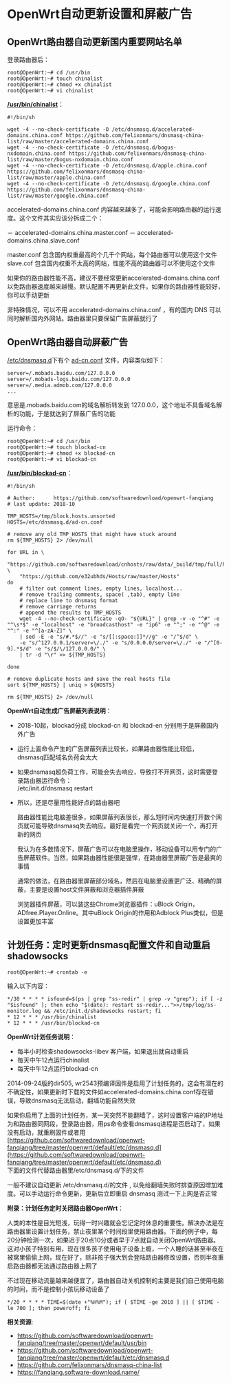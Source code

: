 OpenWrt自动更新设置和屏蔽广告
========================

OpenWrt路由器自动更新国内重要网站名单
--------

登录路由器后：

    root@OpenWrt:~# cd /usr/bin
    root@OpenWrt:~# touch chinalist
    root@OpenWrt:~# chmod +x chinalist
    root@OpenWrt:~# vi chinalist

**[/usr/bin/chinalist](https://github.com/softwaredownload/openwrt-fanqiang/blob/master/openwrt/default/usr/bin/chinalist)**：

    #!/bin/sh

    wget -4 --no-check-certificate -O /etc/dnsmasq.d/accelerated-domains.china.conf https://github.com/felixonmars/dnsmasq-china-list/raw/master/accelerated-domains.china.conf
    wget -4 --no-check-certificate -O /etc/dnsmasq.d/bogus-nxdomain.china.conf https://github.com/felixonmars/dnsmasq-china-list/raw/master/bogus-nxdomain.china.conf
    wget -4 --no-check-certificate -O /etc/dnsmasq.d/apple.china.conf https://github.com/felixonmars/dnsmasq-china-list/raw/master/apple.china.conf
    wget -4 --no-check-certificate -O /etc/dnsmasq.d/google.china.conf https://github.com/felixonmars/dnsmasq-china-list/raw/master/google.china.conf

accelerated-domains.china.conf 内容越来越多了，可能会影响路由器的运行速度。这个文件其实应该分拆成二个：

－ accelerated-domains.china.master.conf
－ accelerated-domains.china.slave.conf

master.conf 包含国内权重最高的个几千个网站，每个路由器可以使用这个文件
slave.cof 包含国内权重不太高的网站，性能不高的路由器可以不使用这个文件

如果你的路由器性能不高，建议不要经常更新accelerated-domains.china.conf 以免路由器速度越来越慢。默认配置不再更新此文件，如果你的路由器性能较好，你可以手动更新

非特殊情况，可以不用 accelerated-domains.china.conf ，有的国内 DNS 可以同时解析国内外网站。路由器里只要保留广告屏蔽就行了

OpenWrt路由器自动屏蔽广告
--------

[/etc/dnsmasq.d](https://github.com/softwaredownload/openwrt-fanqiang/tree/master/openwrt/default/etc/dnsmasq.d)下有个 [ad-cn.conf](https://github.com/softwaredownload/openwrt-fanqiang/blob/master/openwrt/default/etc/dnsmasq.d/ad-cn.conf) 文件，内容类似如下：

    server=/.mobads.baidu.com/127.0.0.0
    server=/.mobads-logs.baidu.com/127.0.0.0
    server=/.media.admob.com/127.0.0.0
    ...

意思是.mobads.baidu.com的域名解析转发到 127.0.0.0，这个地址不具备域名解析的功能，于是就达到了屏蔽广告的功能

运行命令：

    root@OpenWrt:~# cd /usr/bin
    root@OpenWrt:~# touch blockad-cn
    root@OpenWrt:~# chmod +x blockad-cn
    root@OpenWrt:~# vi blockad-cn

**[/usr/bin/blockad-cn](https://github.com/softwaredownload/openwrt-fanqiang/blob/master/openwrt/default/usr/bin/blockad-cn)**：

    #!/bin/sh

    # Author:      https://github.com/softwaredownload/openwrt-fanqiang
    # last update: 2018-10

    TMP_HOSTS=/tmp/block.hosts.unsorted
    HOSTS=/etc/dnsmasq.d/ad-cn.conf

    # remove any old TMP_HOSTS that might have stuck around
    rm ${TMP_HOSTS} 2> /dev/null

    for URL in \
        "https://github.com/softwaredownload/cnhosts/raw/data/_build/tmp/full/hosts" \
        "https://github.com/e32ubhds/Hosts/raw/master/Hosts"
    do
        # filter out comment lines, empty lines, localhost...
        # remove trailing comments, space( ,tab), empty line
        # replace line to dnsmasq format
        # remove carriage returns
        # append the results to TMP_HOSTS
        wget -4 --no-check-certificate -qO- "${URL}" | grep -v -e "^#" -e "^\s*$" -e "localhost" -e "broadcasthost" -e "ip6" -e "^;" -e "^@" -e "^:" -e "^[a-zA-Z]" \
        | sed -E -e "s/#.*$//" -e "s/[[:space:]]*//g" -e "/^$/d" \
        -e "s/^127.0.0.1/server=\/./" -e "s/0.0.0.0/server=\/./" -e "/^[0-9].*$/d" -e "s/$/\/127.0.0.0/" \
        | tr -d "\r" >> ${TMP_HOSTS}

    done

    # remove duplicate hosts and save the real hosts file
    sort ${TMP_HOSTS} | uniq > ${HOSTS}

    rm ${TMP_HOSTS} 2> /dev/null

**OpenWrt自动生成广告屏蔽列表说明**：

- 2018-10起，blockad分成 blockad-cn 和 blockad-en 分别用于是屏蔽国内外广告
- 运行上面命令产生的广告屏蔽列表比较长，如果路由器性能比较低，dnsmasq匹配域名负荷会太大
- 如果dnsmasq超负荷工作，可能会失去响应，导致打不开网页，这时需要登录路由器运行命令：  
    /etc/init.d/dnsmasq restart
- 所以，还是尽量用性能好点的路由器吧

    路由器性能比电脑差很多，如果屏蔽列表很长，那么短时间内快速打开数个网页就可能导致dnsmasq失去响应。最好是看完一个网页就关闭一个，再打开新的网页

    我认为在多数情况下，屏蔽广告可以在电脑里操作，移动设备可以用专门的广告屏蔽软件。当然，如果路由器性能很是强悍，在路由器里屏蔽广告是最爽的事情

    通常的做法，在路由器里屏蔽部分域名，然后在电脑里设置更广泛、精确的屏蔽，主要是设置host文件屏蔽和浏览器插件屏蔽

     浏览器插件屏蔽，可以装这些Chrome浏览器插件：uBlock Origin，ADfree.Player.Online。其中uBlock Origin的作用和Adblock Plus类似，但是设置更加丰富

计划任务：定时更新dnsmasq配置文件和自动重启shadowsocks
--------

    root@OpenWrt:~# crontab -e

输入以下内容：

    */30 * * * * isfound=$(ps | grep "ss-redir" | grep -v "grep"); if [ -z "$isfound" ]; then echo "$(date): restart ss-redir...">>/tmp/log/ss-monitor.log && /etc/init.d/shadowsocks restart; fi
    * 12 * * * /usr/bin/chinalist
    * 12 * * * /usr/bin/blockad-cn

**OpenWrt计划任务说明**：

- 每半小时检查shadowsocks-libev 客户端，如果退出就自动重启
- 每天中午12点运行chinalist
- 每天中午12点运行blockad-cn

2014-09-24版的dir505, wr2543预编译固件是启用了计划任务的，这会有潜在的不确定性，如果更新时下载的文件如accelerated-domains.china.conf存在错误，导致dnsmasq无法启动，翻墙功能自然失效

如果你启用了上面的计划任务，某一天突然不能翻墙了，这时设置客户端的IP地址为和路由器同网段，登录路由器，用ps命令查看dnsmasq进程是否启动了，如果没有启动，就重刷固件或者用  [https://github.com/softwaredownload/openwrt-fanqiang/tree/master/openwrt/default/etc/dnsmasq.d](https://github.com/softwaredownload/openwrt-fanqiang/tree/master/openwrt/default/etc/dnsmasq.d)  
下面的文件代替路由器里/etc/dnsmasq.d/下的文件

一般不建议自动更新 /etc/dnsmasq.d/的文件 , 以免给翻墙失败时排查原因增加难度。可以手动运行命令更新，更新后立即重启 dnsmasq 测试一下上网是否正常

**附录：计划任务定时关闭路由器OpenWrt**：

人类的本性是目光短浅，玩得一时兴趣就会忘记定时休息的重要性。解决办法是在路由器里设置计划任务，禁止夜里某个时间段里使用路由器。下面的例子中，每20分钟检测一次，如果迟于20点10分或者早于7点就自动关闭OpenWrt路由器。这对小孩子特别有用，现在很多孩子使用电子设备上瘾，一个人睡的话甚至半夜在被窝里偷偷上网，现在好了，除非孩子强大到会登陆路由器修改设置，否则半夜重启路由器都无法通过路由器上网了

不过现在移动流量越来越便宜了，路由器自动关机控制的主要是我们自己使用电脑的时间，而不是控制小孩玩移动设备了

    */20 * * * * TIME=$(date +"%H%M"); if [ $TIME -ge 2010 ] || [ $TIME -le 700 ]; then poweroff; fi

**相关资源**:

- https://github.com/softwaredownload/openwrt-fanqiang/tree/master/openwrt/default/usr/bin
- https://github.com/softwaredownload/openwrt-fanqiang/tree/master/openwrt/default/etc/dnsmasq.d
- https://github.com/felixonmars/dnsmasq-china-list
- https://fanqiang.software-download.name/
